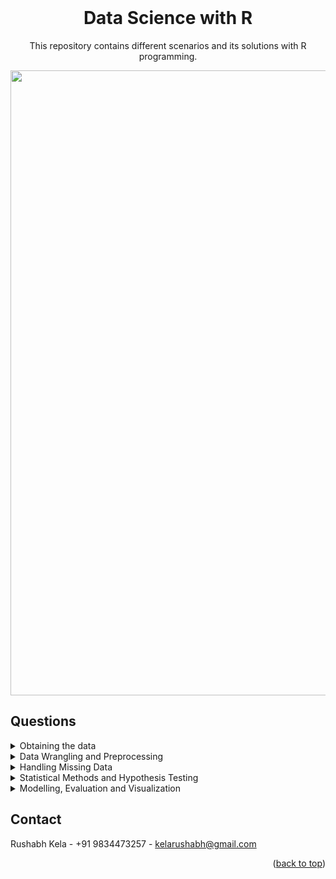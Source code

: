 <div id="top"></div>

<br />
<div align="center">

  <h1 align="center">Data Science with R</h1>

  
  <p align="center">
     This repository contains different scenarios and its solutions with R programming.
    <br />
  </p>
  <img width="1000" src="https://user-images.githubusercontent.com/60788199/147407716-86a99267-fc4c-4bda-a273-98812eee0de2.png">
</div>




<!-- TABLE OF CONTENTS -->
## Questions
<details>
  <summary>Obtaining the data</summary>
  <ul>
    <a href="https://github.com/rushabhkela/Data-Science-with-R/tree/main/Part%201"><strong>Scenario</strong></a>
  </ul>
  <ul>
    <a href="https://github.com/rushabhkela/Data-Science-with-R/tree/main/Part%201/solution.R"><strong>Code</strong></a>
  </ul>
</details>

<details>
  <summary>Data Wrangling and Preprocessing</summary>
  <ul>
    <a href="https://github.com/rushabhkela/Data-Science-with-R/tree/main/Part%202"><strong>Scenario</strong></a>
  </ul>
  <ul>
    <a href="https://github.com/rushabhkela/Data-Science-with-R/tree/main/Part%202/solution.R"><strong>Code</strong></a>
  </ul>
</details>

<details>
  <summary>Handling Missing Data</summary>
 <ul>
    <a href="https://github.com/rushabhkela/Data-Science-with-R/tree/main/Part%203"><strong>Scenario</strong></a>
  </ul>
  <ul>
    <a href="https://github.com/rushabhkela/Data-Science-with-R/tree/main/Part%203/solution.R"><strong>Code</strong></a>
  </ul>
</details>

<details>
  <summary>Statistical Methods and Hypothesis Testing</summary>
  <ul>
    <a href="https://github.com/rushabhkela/Data-Science-with-R/tree/main/Part%204"><strong>Scenario</strong></a>
  </ul>
  <ul>
    <a href="https://github.com/rushabhkela/Data-Science-with-R/tree/main/Part%204/solution.R"><strong>Code</strong></a>
  </ul>
</details>

<details>
  <summary>Modelling, Evaluation and Visualization</summary>
  <ul>
    <a href="https://github.com/rushabhkela/Data-Science-with-R/tree/main/Part%205"><strong>Scenario</strong></a>
  </ul>
  <ul>
    <a href="https://github.com/rushabhkela/Data-Science-with-R/tree/main/Part%205/solution.R"><strong>Code</strong></a>
  </ul>
</details>


<!-- CONTACT -->
## Contact

Rushabh Kela - +91 9834473257 - kelarushabh@gmail.com


<p align="right">(<a href="#top">back to top</a>)</p>

